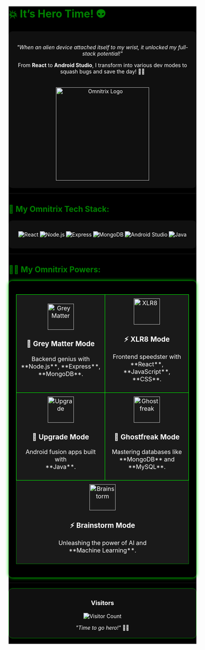 <div style="background-color:black;color:green;">

  # 💥 **It’s Hero Time! 👽** 

<div align="center" style="background-color: #101010; color: white; padding: 20px; border-radius: 10px;">

*"When an alien device attached itself to my wrist, it unlocked my full-stack potential!"*

From **React** to **Android Studio**, I transform into various dev modes to squash bugs and save the day! 🦸‍♂️

<img src="https://media1.tenor.com/m/CfgU30sl8SoAAAAd/heatblast.gif" alt="Omnitrix Logo" width="250" style="margin-top: 20px;" />

</div>

---

## 🔧 **My Omnitrix Tech Stack**:

<div align="center" style="background-color: #101010; color: white; padding: 15px; border-radius: 10px;">

![React](https://img.shields.io/badge/React-61DAFB?style=flat&logo=react&logoColor=black&color=00b140) 
![Node.js](https://img.shields.io/badge/Node.js-339933?style=flat&logo=node.js&logoColor=white&color=00b140) 
![Express](https://img.shields.io/badge/Express-000000?style=flat&logo=express&logoColor=white&color=00b140)
![MongoDB](https://img.shields.io/badge/MongoDB-47A248?style=flat&logo=mongodb&logoColor=white&color=00b140) 
![Android Studio](https://img.shields.io/badge/Android%20Studio-3DDC84?style=flat&logo=android&logoColor=white&color=00b140)
![Java](https://img.shields.io/badge/Java-007396?style=flat&logo=java&logoColor=white&color=00b140)

</div>

---

## 🦸‍♂️ **My Omnitrix Powers**:

<div align="center" style="background-color: ; color: #228B22; padding: 20px; border-radius: 10px; box-shadow: 0 0 10px #00ff00;">

<table style="width: 100%; text-align: center; color: white; border-collapse: collapse; background-color: #1a1a1a;">
  <tr>
    <td style="padding: 10px; border: 1px solid #00ff00;">
      <img src="https://static.wikia.nocookie.net/ben10/images/4/45/3_-_Greymatter.png/revision/latest?cb=20190422041927" alt="Grey Matter" width="70" />
      <h3>🧠 Grey Matter Mode</h3>
      <p>Backend genius with <br> **Node.js**, **Express**, **MongoDB**.</p>
    </td>
    <td style="padding: 10px; border: 1px solid #00ff00;">
      <img src="https://static.wikia.nocookie.net/ben10/images/5/57/XLR8_OV2.png/revision/latest/scale-to-width-down/300?cb=20240223125033" alt="XLR8" width="70" />
      <h3>⚡ XLR8 Mode</h3>
      <p>Frontend speedster with <br> **React**, **JavaScript**, **CSS**.</p>
    </td>
  </tr>
  <tr>
    <td style="padding: 10px; border: 1px solid #00ff00;">
      <img src="https://static.wikia.nocookie.net/ben10/images/6/62/Upgrade_Model.png/revision/latest/scale-to-width-down/102?cb=20200511092500" alt="Upgrade" width="70" />
      <h3>🔧 Upgrade Mode</h3>
      <p>Android fusion apps built with <br> **Java**.</p>
    </td>
    <td style="padding: 10px; border: 1px solid #00ff00;">
      <img src="https://static.wikia.nocookie.net/ben10/images/a/a3/GhostfreakPose2.png/revision/latest?cb=20210313173053" alt="Ghostfreak" width="70" />
      <h3>👻 Ghostfreak Mode</h3>
      <p>Mastering databases like <br> **MongoDB** and **MySQL**.</p>
    </td>
  </tr>
  <tr>
    <td colspan="2" style="padding: 10px; border: 1px solid green;">
      <img src="https://static.wikia.nocookie.net/ben10/images/e/e9/Accurate_Brainstorm.png/revision/latest/scale-to-width-down/1000?cb=20210314023450" alt="Brainstorm" width="70" />
      <h3>⚡ Brainstorm Mode</h3>
      <p>Unleashing the power of AI and <br> **Machine Learning**.</p>
    </td>
  </tr>
</table>

</div>

---

<div align="center" style="background-color: #101010; color: white; padding: 5px; border-radius: 10px; border:1px solid green;">

### **Visitors**  
![Visitor Count](https://profile-counter.glitch.me/YourGitHubUsername/count.svg)

*"Time to go hero!"* 🦸‍♂️  

</div>

---

</div>
